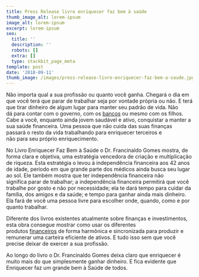 ```yaml
---
title: Press Release livro enriquecer faz bem à saúde
thumb_image_alt: lorem-ipsum
image_alt: lorem-ipsum
excerpt: lorem-ipsum
seo:
  title: ''
  description: ''
  robots: []
  extra: []
  type: stackbit_page_meta
template: post
date: '2018-09-11'
thumb_image: /images/press-release-livro-enriquecer-faz-bem-a-saude.jpg
---
```

Não importa qual a sua profissão ou quanto você ganha. Chegará o dia em que você terá que parar de trabalhar seja por vontade própria ou não. E terá que tirar dinheiro de algum lugar para manter seu padrão de vida. Não dá para contar com o governo, com os [bancos](https://economia.uol.com.br/noticias/redacao/2018/11/08/lucro-bancos-balanco-economatica.htm) ou mesmo com os filhos. Cabe a você, enquanto ainda jovem saudável e ativo, conquistar a manter a sua saúde financeira. Uma pessoa que não cuida das suas finanças passará o resto da vida trabalhando para enriquecer terceiros e não para seu próprio enriquecimento.

No Livro Enriquecer Faz Bem à Saúde o Dr. Francinaldo Gomes mostra, de forma clara e objetiva, uma estratégia vencedora de criação e multiplicação de riqueza. Esta estratégia o levou à independência financeira aos 42 anos de idade, período em que grande parte dos médicos ainda busca seu lugar ao sol. Ele também mostra que ter independência financeira não significa parar de trabalhar; a independência financeira permitirá que você trabalhe por gosto e não por necessidade; ela te dará tempo para cuidar da família, dos amigos e da saúde; e tempo para ganhar ainda mais dinheiro. Ela fará de você uma pessoa livre para escolher onde, quando, como e por quanto trabalhar.

Diferente dos livros existentes atualmente sobre finanças e investimentos, esta obra consegue mostrar como usar os diferentes produtos [financeiros](https://saudemaisacao.com.br/blog/como-investir-dinheiro-no-exterior/) de forma harmônica e sincronizada para produzir e remunerar uma carteira eficiente de ativos. E tudo isso sem que você precise deixar de exercer a sua profissão.

Ao longo do livro o Dr. Francinaldo Gomes deixa claro que enriquecer é muito mais do que simplesmente ganhar dinheiro. E fica evidente que Enriquecer faz um grande bem à Saúde de todos.
